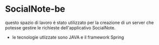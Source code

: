 # SocialNote-be

questo spazio di lavoro é stato utilizzato per la creazione di un server che potesse gestire le richieste dell'applicativo SocialNote.

- le tecnologie utlizzate sono JAVA e il framework Spring
